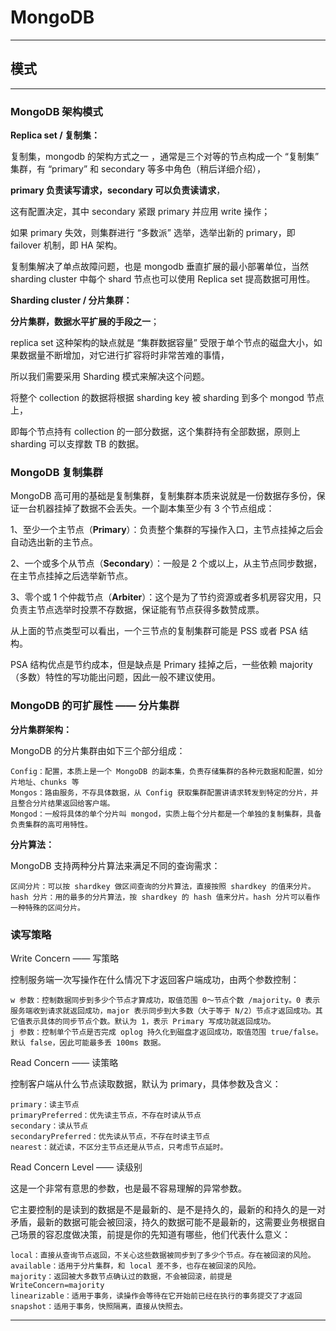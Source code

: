 # MongoDB

---

## 模式

---

### MongoDB 架构模式

**Replica set / 复制集：**

复制集，mongodb 的架构方式之一 ，通常是三个对等的节点构成一个 “复制集” 集群，有 “primary” 和 secondary 等多中角色（稍后详细介绍），

**primary 负责读写请求，secondary 可以负责读请求**，

这有配置决定，其中 secondary 紧跟 primary 并应用 write 操作；

如果 primary 失效，则集群进行 “多数派” 选举，选举出新的 primary，即 failover 机制，即 HA 架构。

复制集解决了单点故障问题，也是 mongodb 垂直扩展的最小部署单位，当然 sharding cluster 中每个 shard 节点也可以使用 Replica set 提高数据可用性。

**Sharding cluster / 分片集群：**

**分片集群，数据水平扩展的手段之一**；

replica set 这种架构的缺点就是 “集群数据容量” 受限于单个节点的磁盘大小，如果数据量不断增加，对它进行扩容将时非常苦难的事情，

所以我们需要采用 Sharding 模式来解决这个问题。

将整个 collection 的数据将根据 sharding key 被 sharding 到多个 mongod 节点上，

即每个节点持有 collection 的一部分数据，这个集群持有全部数据，原则上 sharding 可以支撑数 TB 的数据。

### MongoDB 复制集群

MongoDB 高可用的基础是复制集群，复制集群本质来说就是一份数据存多份，保证一台机器挂掉了数据不会丢失。一个副本集至少有 3 个节点组成：

1、至少一个主节点（**Primary**）：负责整个集群的写操作入口，主节点挂掉之后会自动选出新的主节点。

2、一个或多个从节点（**Secondary**）：一般是 2 个或以上，从主节点同步数据，在主节点挂掉之后选举新节点。

3、零个或 1 个仲裁节点（**Arbiter**）：这个是为了节约资源或者多机房容灾用，只负责主节点选举时投票不存数据，保证能有节点获得多数赞成票。

从上面的节点类型可以看出，一个三节点的复制集群可能是 PSS 或者 PSA 结构。

PSA 结构优点是节约成本，但是缺点是 Primary 挂掉之后，一些依赖 majority（多数）特性的写功能出问题，因此一般不建议使用。

### MongoDB 的可扩展性 —— 分片集群

**分片集群架构：**

MongoDB 的分片集群由如下三个部分组成：

    Config：配置，本质上是一个 MongoDB 的副本集，负责存储集群的各种元数据和配置，如分片地址、chunks 等
    Mongos：路由服务，不存具体数据，从 Config 获取集群配置讲请求转发到特定的分片，并且整合分片结果返回给客户端。
    Mongod：一般将具体的单个分片叫 mongod，实质上每个分片都是一个单独的复制集群，具备负责集群的高可用特性。

**分片算法：**

MongoDB 支持两种分片算法来满足不同的查询需求：

    区间分片：可以按 shardkey 做区间查询的分片算法，直接按照 shardkey 的值来分片。
    hash 分片：用的最多的分片算法，按 shardkey 的 hash 值来分片。hash 分片可以看作一种特殊的区间分片。

### 读写策略

Write Concern —— 写策略

控制服务端一次写操作在什么情况下才返回客户端成功，由两个参数控制：

    w 参数：控制数据同步到多少个节点才算成功，取值范围 0～节点个数 /majority。0 表示服务端收到请求就返回成功，major 表示同步到大多数（大于等于 N/2）节点才返回成功。其它值表示具体的同步节点个数。默认为 1，表示 Primary 写成功就返回成功。
    j 参数：控制单个节点是否完成 oplog 持久化到磁盘才返回成功，取值范围 true/false。默认 false，因此可能最多丢 100ms 数据。

Read Concern —— 读策略

控制客户端从什么节点读取数据，默认为 primary，具体参数及含义：

    primary：读主节点
    primaryPreferred：优先读主节点，不存在时读从节点
    secondary：读从节点
    secondaryPreferred：优先读从节点，不存在时读主节点
    nearest：就近读，不区分主节点还是从节点，只考虑节点延时。

Read Concern Level —— 读级别

这是一个非常有意思的参数，也是最不容易理解的异常参数。

它主要控制的是读到的数据是不是最新的、是不是持久的，最新的和持久的是一对矛盾，最新的数据可能会被回滚，持久的数据可能不是最新的，这需要业务根据自己场景的容忍度做决策，前提是你的先知道有哪些，他们代表什么意义：

    local：直接从查询节点返回，不关心这些数据被同步到了多少个节点。存在被回滚的风险。
    available：适用于分片集群，和 local 差不多，也存在被回滚的风险。
    majority：返回被大多数节点确认过的数据，不会被回滚，前提是 WriteConcern=majority
    linearizable：适用于事务，读操作会等待在它开始前已经在执行的事务提交了才返回
    snapshot：适用于事务，快照隔离，直接从快照去。

---

